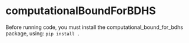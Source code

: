 # computationalBoundForBDHS

Before running code, you must install the computational_bound_for_bdhs package, using: `pip install .`
